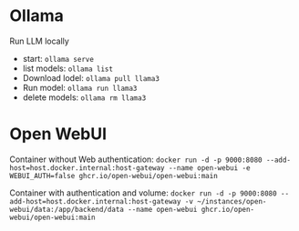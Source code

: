 
# Ollama

Run LLM locally

- start: `ollama serve`
- list models: `ollama list`
- Download lodel: `ollama pull llama3`
- Run model: `ollama run llama3`
- delete models: `ollama rm llama3`


# Open WebUI

Container without Web authentication: 
`docker run -d -p 9000:8080 --add-host=host.docker.internal:host-gateway --name open-webui -e WEBUI_AUTH=false ghcr.io/open-webui/open-webui:main`

Container with authentication and volume: 
`docker run -d -p 9000:8080 --add-host=host.docker.internal:host-gateway -v ~/instances/open-webui/data:/app/backend/data --name open-webui ghcr.io/open-webui/open-webui:main`